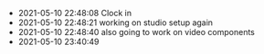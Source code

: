 - 2021-05-10 22:48:08 Clock in
- 2021-05-10 22:48:21 working on studio setup again
- 2021-05-10 22:48:40 also going to work on video components
- 2021-05-10 23:40:49
